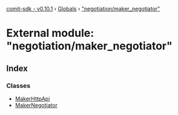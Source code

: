 [comit-sdk - v0.10.1](../README.md) › [Globals](../globals.md) › ["negotiation/maker_negotiator"](_negotiation_maker_negotiator_.md)

# External module: "negotiation/maker_negotiator"

## Index

### Classes

* [MakerHttpApi](../classes/_negotiation_maker_negotiator_.makerhttpapi.md)
* [MakerNegotiator](../classes/_negotiation_maker_negotiator_.makernegotiator.md)
